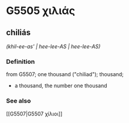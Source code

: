 # G5505 χιλιάς

## chiliás

_(khil-ee-as' | hee-lee-AS | hee-lee-AS)_

### Definition

from G5507; one thousand ("chiliad"); thousand; 

- a thousand, the number one thousand

### See also

[[G5507|G5507 χίλιοι]]
